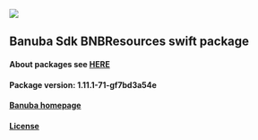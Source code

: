 [![](https://www.banuba.com/hubfs/Banuba_November2018/Images/Banuba%20SDK.png)](https://docs.banuba.com/face-ar-sdk-v1/ios/ios_overview)

## Banuba Sdk BNBResources swift package

#### About packages see [HERE](https://docs.banuba.com/face-ar-sdk-v1/ios/ios_packages)

#### Package version: **1.11.1-71-gf7bd3a54e**

#### **[Banuba homepage](https://banuba.com)**

#### **[License](https://www.banuba.com/terms)**
